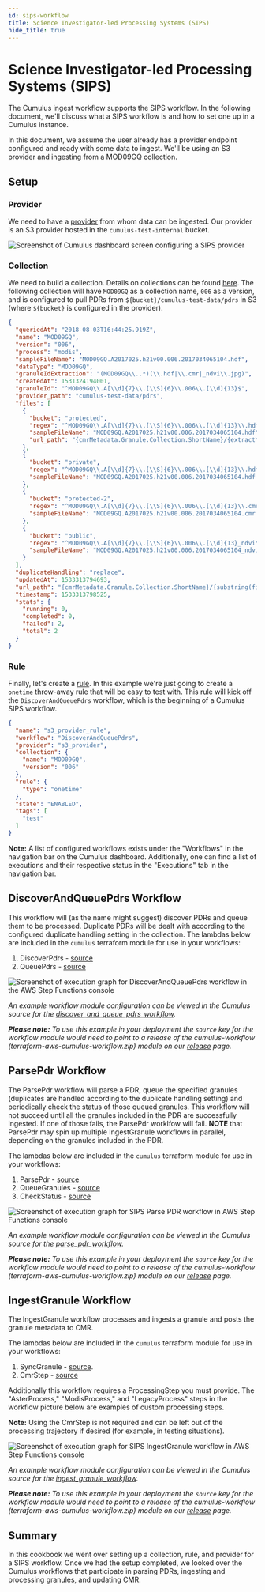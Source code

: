 ```yaml
---
id: sips-workflow
title: Science Investigator-led Processing Systems (SIPS)
hide_title: true
---
```


# Science Investigator-led Processing Systems (SIPS)

The Cumulus ingest workflow supports the SIPS workflow. In the following document, we'll discuss what a SIPS workflow is and how to set one up in a Cumulus instance.

In this document, we assume the user already has a provider endpoint configured and ready with some data to ingest. We'll be using an S3 provider and ingesting from a MOD09GQ collection.

## Setup

### Provider

We need to have a [provider](data-cookbooks/setup.md#providers) from whom data can be ingested. Our provider is an S3 provider hosted in the `cumulus-test-internal` bucket.

![Screenshot of Cumulus dashboard screen configuring a SIPS provider](assets/sips-provider.png)

### Collection

We need to build a collection. Details on collections can be found [here](data-cookbooks/setup.md#collections). The following collection will have `MOD09GQ` as a collection name, `006` as a version, and is configured to pull PDRs from `${bucket}/cumulus-test-data/pdrs` in S3 (where `${bucket}` is configured in the provider).

```json
{
  "queriedAt": "2018-08-03T16:44:25.919Z",
  "name": "MOD09GQ",
  "version": "006",
  "process": "modis",
  "sampleFileName": "MOD09GQ.A2017025.h21v00.006.2017034065104.hdf",
  "dataType": "MOD09GQ",
  "granuleIdExtraction": "(MOD09GQ\\..*)(\\.hdf|\\.cmr|_ndvi\\.jpg)",
  "createdAt": 1531324194001,
  "granuleId": "^MOD09GQ\\.A[\\d]{7}\\.[\\S]{6}\\.006\\.[\\d]{13}$",
  "provider_path": "cumulus-test-data/pdrs",
  "files": [
    {
      "bucket": "protected",
      "regex": "^MOD09GQ\\.A[\\d]{7}\\.[\\S]{6}\\.006\\.[\\d]{13}\\.hdf$",
      "sampleFileName": "MOD09GQ.A2017025.h21v00.006.2017034065104.hdf",
      "url_path": "{cmrMetadata.Granule.Collection.ShortName}/{extractYear(cmrMetadata.Granule.Temporal.RangeDateTime.BeginningDateTime)}/{substring(file.name, 0, 3)}"
    },
    {
      "bucket": "private",
      "regex": "^MOD09GQ\\.A[\\d]{7}\\.[\\S]{6}\\.006\\.[\\d]{13}\\.hdf\\.met$",
      "sampleFileName": "MOD09GQ.A2017025.h21v00.006.2017034065104.hdf.met"
    },
    {
      "bucket": "protected-2",
      "regex": "^MOD09GQ\\.A[\\d]{7}\\.[\\S]{6}\\.006\\.[\\d]{13}\\.cmr\\.xml$",
      "sampleFileName": "MOD09GQ.A2017025.h21v00.006.2017034065104.cmr.xml"
    },
    {
      "bucket": "public",
      "regex": "^MOD09GQ\\.A[\\d]{7}\\.[\\S]{6}\\.006\\.[\\d]{13}_ndvi\\.jpg$",
      "sampleFileName": "MOD09GQ.A2017025.h21v00.006.2017034065104_ndvi.jpg"
    }
  ],
  "duplicateHandling": "replace",
  "updatedAt": 1533313794693,
  "url_path": "{cmrMetadata.Granule.Collection.ShortName}/{substring(file.name, 0, 3)}",
  "timestamp": 1533313798525,
  "stats": {
    "running": 0,
    "completed": 0,
    "failed": 2,
    "total": 2
  }
}
```

### Rule

Finally, let's create a [rule](data-cookbooks/setup.md#rules). In this example we're just going to create a `onetime` throw-away rule that will be easy to test with. This rule will kick off the `DiscoverAndQueuePdrs` workflow, which is the beginning of a Cumulus SIPS workflow.

```json
{
  "name": "s3_provider_rule",
  "workflow": "DiscoverAndQueuePdrs",
  "provider": "s3_provider",
  "collection": {
    "name": "MOD09GQ",
    "version": "006"
  },
  "rule": {
    "type": "onetime"
  },
  "state": "ENABLED",
  "tags": [
    "test"
  ]
}
```

**Note:** A list of configured workflows exists under the "Workflows" in the navigation bar on the Cumulus dashboard. Additionally, one can find a list of executions and their respective status in the "Executions" tab in the navigation bar.

## DiscoverAndQueuePdrs Workflow

This workflow will (as the name might suggest) discover PDRs and queue them to be processed. Duplicate PDRs will be dealt with according to the configured duplicate handling setting in the collection.   The lambdas below are included in the `cumulus` terraform module for use in your workflows:

1. DiscoverPdrs - [source](https://github.com/nasa/cumulus/tree/master/tasks/discover-pdrs)
2. QueuePdrs - [source](https://github.com/nasa/cumulus/tree/master/tasks/queue-pdrs)

![Screenshot of execution graph for DiscoverAndQueuePdrs workflow in the AWS Step Functions console](assets/sips-discover-and-queue-pdrs-execution.png)

_An example workflow module configuration can be viewed in the Cumulus source for the [discover_and_queue_pdrs_workflow](https://github.com/nasa/cumulus/blob/master/example/cumulus-tf/discover_and_queue_pdrs_workflow.tf)._

_**Please note:** To use this example in your deployment the `source` key for the workflow module would need to point to a release of the cumulus-workflow (terraform-aws-cumulus-workflow.zip) module on our [release](https://github.com/nasa/cumulus/releases) page._

## ParsePdr Workflow

The ParsePdr workflow will parse a PDR, queue the specified granules (duplicates are handled according to the duplicate handling setting) and periodically check the status of those queued granules. This workflow will not succeed until all the granules included in the PDR are successfully ingested. If one of those fails, the ParsePdr worklfow will fail. **NOTE** that ParsePdr may spin up multiple IngestGranule workflows in parallel, depending on the granules included in the PDR.

The lambdas below are included in the `cumulus` terraform module for use in your workflows:

1. ParsePdr - [source](https://github.com/nasa/cumulus/tree/master/tasks/parse-pdr)
2. QueueGranules - [source](https://github.com/nasa/cumulus/tree/master/tasks/queue-granules)
3. CheckStatus - [source](https://github.com/nasa/cumulus/tree/master/tasks/pdr-status-check)

![Screenshot of execution graph for SIPS Parse PDR workflow in AWS Step Functions console](assets/sips-parse-pdr.png)

_An example workflow module configuration can be viewed in the Cumulus source for the [parse_pdr_workflow](https://github.com/nasa/cumulus/blob/master/example/cumulus-tf/parse_pdr_workflow.tf)._

_**Please note:** To use this example in your deployment the `source` key for the workflow module would need to point to a release of the cumulus-workflow (terraform-aws-cumulus-workflow.zip) module on our [release](https://github.com/nasa/cumulus/releases) page._

## IngestGranule Workflow

The IngestGranule workflow processes and ingests a granule and posts the granule metadata to CMR.

The lambdas below are included in the `cumulus` terraform module for use in your workflows:

1. SyncGranule - [source](https://github.com/nasa/cumulus/tree/master/tasks/sync-granule).
2. CmrStep - [source](https://github.com/nasa/cumulus/tree/master/tasks/post-to-cmr)

Additionally this workflow requires a ProcessingStep you must provide. The "AsterProcess," "ModisProcess," and "LegacyProcess" steps in the workflow picture below are examples of custom processing steps.

**Note:** Using the CmrStep is not required and can be left out of the processing trajectory if desired (for example, in testing situations).

![Screenshot of execution graph for SIPS IngestGranule workflow in AWS Step Functions console](assets/sips-ingest-granule.png)

_An example workflow module configuration can be viewed in the Cumulus source for the [ingest_granule_workflow](https://github.com/nasa/cumulus/blob/master/example/cumulus-tf/ingest_granule_workflow.tf)._

_**Please note:** To use this example in your deployment the `source` key for the workflow module would need to point to a release of the cumulus-workflow (terraform-aws-cumulus-workflow.zip) module on our [release](https://github.com/nasa/cumulus/releases) page._


## Summary

In this cookbook we went over setting up a collection, rule, and provider for a SIPS workflow. Once we had the setup completed, we looked over the Cumulus workflows that participate in parsing PDRs, ingesting and processing granules, and updating CMR.
